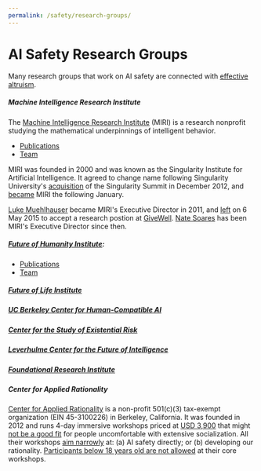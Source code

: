 ```yaml
---
permalink: /safety/research-groups/
---
```

# AI Safety Research Groups

Many research groups that work on AI safety are connected with [effective altruism](http://realai.org/safety/effective-altruism/).

##### Machine Intelligence Research Institute

The [Machine Intelligence Research Institute](https://intelligence.org/) (MIRI) is a research nonprofit studying the mathematical underpinnings of intelligent behavior.

* [Publications](https://intelligence.org/all-publications/)
* [Team](https://intelligence.org/team/)

MIRI was founded in 2000 and was known as the Singularity Institute for Artificial Intelligence. It agreed to change name following Singularity University's [acquisition](http://singularityu.org/2012/12/09/singularity-university-acquires-the-singularity-summit/) of the Singularity Summit in December 2012, and [became](https://intelligence.org/2013/01/30/we-are-now-the-machine-intelligence-research-institute-miri/) MIRI the following January.

[Luke Muehlhauser](http://lukemuehlhauser.com/) became MIRI's Executive Director in 2011, and [left](https://intelligence.org/2015/05/06/a-fond-farewell-and-a-new-executive-director/) on 6 May 2015 to accept a research postion at [GiveWell](http://realai.org/safety/effective-altruism/#givewell-good-ventures-and-the-open-philanthropy-project). [Nate Soares](http://so8r.es/) has been MIRI's Executive Director since then.

##### [Future of Humanity Institute](https://www.fhi.ox.ac.uk/):

* [Publications](http://www.fhi.ox.ac.uk/publications/)
* [Team](https://www.fhi.ox.ac.uk/about/the-team/)

##### [Future of Life Institute](https://futureoflife.org/)

##### [UC Berkeley Center for Human-Compatible AI](http://humancompatible.ai/)

##### [Center for the Study of Existential Risk](http://cser.org/)

##### [Leverhulme Center for the Future of Intelligence](http://lcfi.ac.uk/)

##### [Foundational Research Institute](https://foundational-research.org/)

##### Center for Applied Rationality

[Center for Applied Rationality](http://rationality.org/) is a non-profit 501(c)(3) tax-exempt organization (EIN 45-3100226) in Berkeley, California. It was founded in 2012 and runs 4-day immersive workshops priced at [USD 3,900](http://rationality.org/workshops/faq#what-is-the-price-of-the-workshop) that might [not be a good fit](http://rationality.org/workshops/faq#who-shouldnt-attend-cfar-workshops) for people uncomfortable with extensive socialization. All their workshops [aim narrowly](http://rationality.org/about/mission#third-we-are-focused-specifically-on-existential-win-and-on-the-people-social-fabric-and-thinking-skills-that-might-most-help-with-that--we-see-ai-safety-as-especially-key-here) at: (a) AI safety directly; or (b) developing our rationality. [Participants below 18 years old are not allowed](http://rationality.org/workshops/faq#im-not-18-yet-can-i-still-attend) at their core workshops.
